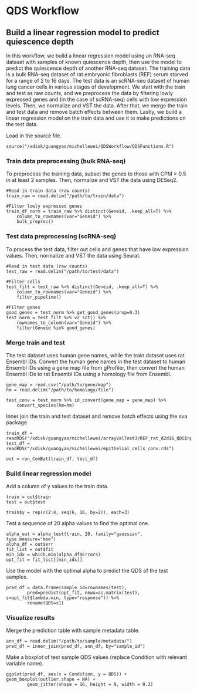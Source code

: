 # QDS Workflow
## Build a linear regression model to predict quiescence depth
In this workflow, we build a linear regression model using an RNA-seq dataset with samples of known quiescence depth, then use the model to predict the quiescence depth of another RNA-seq dataset. The training data is a bulk RNA-seq dataset of rat embryonic fibroblasts (REF) serum starved for a range of 2 to 16 days. The test data is an scRNA-seq dataset of human lung cancer cells in various stages of development. We start with the train and test as raw counts, and we preprocess the data by filtering lowly expressed genes and (in the case of scRNA-seq) cells with low expression levels. Then, we normalize and VST the data. After that, we merge the train and test data and remove batch effects between them. Lastly, we build a linear regression model on the train data and use it to make predictions on the test data.

Load in the source file.
```
source("/xdisk/guangyao/michellewei/QDSWorkflow/QDSFunctions.R")
```

### Train data preprocessing (bulk RNA-seq)
To preprocess the training data, subset the genes to those with CPM > 0.5 in at least 2 samples. Then, normalize and VST the data using DESeq2.
```
#Read in train data (raw counts)
train_raw = read.delim("/path/to/train/data") 

#Filter lowly expressed genes
train_df_norm = train_raw %>% distinct(Geneid, .keep_all=T) %>%
    column_to_rownames(var="Geneid") %>%
    bulk_preproc() 
```

### Test data preprocessing (scRNA-seq)
To process the test data, filter out cells and genes that have low expression values. Then, normalize and VST the data using Seurat.
```
#Read in test data (raw counts)
test_raw = read.delim("/path/to/test/data")

#Filter cells
test_filt = test_raw %>% distinct(Geneid, .keep_all=T) %>%
    column_to_rownames(var="Geneid") %>%
    filter_pipeline()

#Filter genes
good_genes = test_norm %>% get_good_genes(prop=0.3)
test_norm = test_filt %>% v2_sct() %>%
    rownames_to_column(var="Geneid") %>%
    filter(Geneid %in% good_genes)
```

### Merge train and test 
The test dataset uses human gene names, while the train dataset uses rat Ensembl IDs. Convert the human gene names in the test dataset to human Ensembl IDs using a gene map file from gProfiler, then convert the human Ensembl IDs to rat Ensembl IDs using a homology file from Ensembl.
```
gene_map = read.csv("/path/to/gene/map")
hm = read.delim("/path/to/homology/file")

test_conv = test_norm %>% id_convert(gene_map = gene_map) %>%
    convert_species(hm=hm)
```
Inner join the train and test dataset and remove batch effects using the sva package.
```
train_df = readRDS("/xdisk/guangyao/michellewei/arrayValTest3/REF_rat_d2d16_QDSInput.rds")
test_df = readRDS("/xdisk/guangyao/michellewei/epithelial_cells_conv.rds")

out = run_ComBat(train_df, test_df)
```

### Build linear regression model
Add a column of y values to the train data.
```
train = out$train
test = out$test

train$y = rep(c(2:4, seq(6, 16, by=2)), each=3)
```
Test a sequence of 20 alpha values to find the optimal one.
```
alpha_out = alpha_test(train, 20, family="gaussian", type.measure="mse")
alpha_df = out$err
fit_list = out$fit
min_idx = which.min(alpha_df$Errors)
opt_fit = fit_list[[min_idx]]
```
Use the model with the optimal alpha to predict the QDS of the test samples.
```
pred_df = data.frame(sample_id=rownames(test),
        pred=predict(opt_fit, newx=as.matrix(test), s=opt_fit$lambda.min, type="response")) %>%
        rename(QDS=s1)
```

### Visualize results
Merge the prediction table with sample metadata table.
```
ann_df = read.delim("/path/to/sample/metadata/")
pred_df = inner_join(pred_df, ann_df, by="sample_id")
```
Make a boxplot of test sample QDS values (replace Condition with relevant variable name).
```
ggplot(pred_df, aes(x = Condition, y = QDS)) + geom_boxplot(outlier.shape = NA) + 
        geom_jitter(shape = 16, height = 0, width = 0.2) 
```








